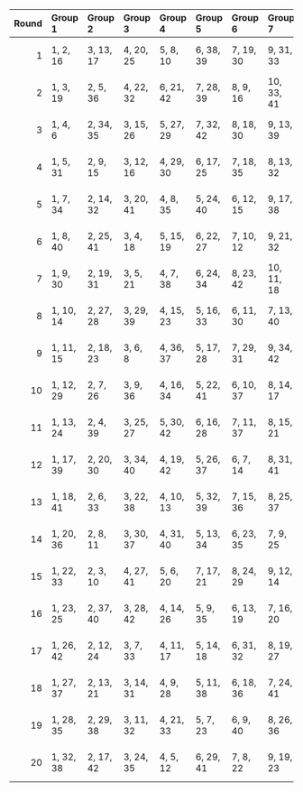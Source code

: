 |   Round | Group 1   | Group 2   | Group 3   | Group 4   | Group 5   | Group 6   | Group 7    | Group 8    | Group 9    | Group 10   | Group 11   | Group 12   | Group 13   | Group 14   |
|--------:|:----------|:----------|:----------|:----------|:----------|:----------|:-----------|:-----------|:-----------|:-----------|:-----------|:-----------|:-----------|:-----------|
|       1 | 1, 2, 16  | 3, 13, 17 | 4, 20, 25 | 5, 8, 10  | 6, 38, 39 | 7, 19, 30 | 9, 31, 33  | 11, 36, 42 | 12, 22, 34 | 14, 21, 27 | 15, 24, 28 | 18, 29, 37 | 23, 40, 41 | 26, 32, 35 |
|       2 | 1, 3, 19  | 2, 5, 36  | 4, 22, 32 | 6, 21, 42 | 7, 28, 39 | 8, 9, 16  | 10, 33, 41 | 11, 12, 26 | 13, 23, 27 | 14, 30, 35 | 15, 18, 20 | 17, 29, 40 | 24, 31, 37 | 25, 34, 38 |
|       3 | 1, 4, 6   | 2, 34, 35 | 3, 15, 26 | 5, 27, 29 | 7, 32, 42 | 8, 18, 30 | 9, 13, 39  | 10, 17, 23 | 11, 20, 24 | 12, 37, 38 | 14, 25, 33 | 16, 21, 40 | 19, 36, 41 | 22, 28, 31 |
|       4 | 1, 5, 31  | 2, 9, 15  | 3, 12, 16 | 4, 29, 30 | 6, 17, 25 | 7, 18, 35 | 8, 13, 32  | 10, 22, 40 | 11, 28, 41 | 14, 20, 23 | 19, 21, 37 | 24, 39, 42 | 26, 27, 34 | 33, 36, 38 |
|       5 | 1, 7, 34  | 2, 14, 32 | 3, 20, 41 | 4, 8, 35  | 5, 24, 40 | 6, 12, 15 | 9, 17, 38  | 10, 27, 39 | 11, 13, 29 | 16, 31, 42 | 18, 19, 26 | 21, 22, 36 | 23, 33, 37 | 25, 28, 30 |
|       6 | 1, 8, 40  | 2, 25, 41 | 3, 4, 18  | 5, 15, 19 | 6, 22, 27 | 7, 10, 12 | 9, 21, 32  | 11, 33, 35 | 13, 38, 42 | 14, 24, 36 | 16, 23, 29 | 17, 26, 30 | 20, 31, 39 | 28, 34, 37 |
|       7 | 1, 9, 30  | 2, 19, 31 | 3, 5, 21  | 4, 7, 38  | 6, 24, 34 | 8, 23, 42 | 10, 11, 18 | 12, 35, 41 | 13, 14, 28 | 15, 25, 29 | 16, 32, 37 | 17, 20, 22 | 26, 33, 39 | 27, 36, 40 |
|       8 | 1, 10, 14 | 2, 27, 28 | 3, 29, 39 | 4, 15, 23 | 5, 16, 33 | 6, 11, 30 | 7, 13, 40  | 8, 20, 38  | 9, 26, 41  | 12, 18, 21 | 17, 19, 35 | 22, 37, 42 | 24, 25, 32 | 31, 34, 36 |
|       9 | 1, 11, 15 | 2, 18, 23 | 3, 6, 8   | 4, 36, 37 | 5, 17, 28 | 7, 29, 31 | 9, 34, 42  | 10, 20, 32 | 12, 19, 25 | 13, 22, 26 | 14, 39, 40 | 16, 27, 35 | 21, 38, 41 | 24, 30, 33 |
|      10 | 1, 12, 29 | 2, 7, 26  | 3, 9, 36  | 4, 16, 34 | 5, 22, 41 | 6, 10, 37 | 8, 14, 17  | 11, 19, 40 | 13, 15, 31 | 18, 33, 42 | 20, 21, 28 | 23, 24, 38 | 25, 35, 39 | 27, 30, 32 |
|      11 | 1, 13, 24 | 2, 4, 39  | 3, 25, 27 | 5, 30, 42 | 6, 16, 28 | 7, 11, 37 | 8, 15, 21  | 9, 18, 22  | 10, 35, 36 | 12, 23, 31 | 14, 19, 38 | 17, 34, 41 | 20, 26, 29 | 32, 33, 40 |
|      12 | 1, 17, 39 | 2, 20, 30 | 3, 34, 40 | 4, 19, 42 | 5, 26, 37 | 6, 7, 14  | 8, 31, 41  | 9, 10, 24  | 11, 21, 25 | 12, 28, 33 | 13, 16, 18 | 15, 27, 38 | 22, 29, 35 | 23, 32, 36 |
|      13 | 1, 18, 41 | 2, 6, 33  | 3, 22, 38 | 4, 10, 13 | 5, 32, 39 | 7, 15, 36 | 8, 25, 37  | 9, 11, 27  | 12, 30, 40 | 14, 29, 42 | 16, 17, 24 | 19, 20, 34 | 21, 31, 35 | 23, 26, 28 |
|      14 | 1, 20, 36 | 2, 8, 11  | 3, 30, 37 | 4, 31, 40 | 5, 13, 34 | 6, 23, 35 | 7, 9, 25   | 10, 28, 38 | 12, 27, 42 | 14, 15, 22 | 16, 39, 41 | 17, 18, 32 | 19, 29, 33 | 21, 24, 26 |
|      15 | 1, 22, 33 | 2, 3, 10  | 4, 27, 41 | 5, 6, 20  | 7, 17, 21 | 8, 24, 29 | 9, 12, 14  | 11, 23, 34 | 13, 35, 37 | 15, 40, 42 | 16, 26, 38 | 18, 25, 31 | 19, 28, 32 | 30, 36, 39 |
|      16 | 1, 23, 25 | 2, 37, 40 | 3, 28, 42 | 4, 14, 26 | 5, 9, 35  | 6, 13, 19 | 7, 16, 20  | 8, 33, 34  | 10, 21, 29 | 11, 22, 39 | 12, 17, 36 | 15, 32, 41 | 18, 24, 27 | 30, 31, 38 |
|      17 | 1, 26, 42 | 2, 12, 24 | 3, 7, 33  | 4, 11, 17 | 5, 14, 18 | 6, 31, 32 | 8, 19, 27  | 9, 20, 37  | 10, 15, 34 | 13, 30, 41 | 16, 22, 25 | 21, 23, 39 | 28, 29, 36 | 35, 38, 40 |
|      18 | 1, 27, 37 | 2, 13, 21 | 3, 14, 31 | 4, 9, 28  | 5, 11, 38 | 6, 18, 36 | 7, 24, 41  | 8, 12, 39  | 10, 16, 19 | 15, 17, 33 | 20, 35, 42 | 22, 23, 30 | 25, 26, 40 | 29, 32, 34 |
|      19 | 1, 28, 35 | 2, 29, 38 | 3, 11, 32 | 4, 21, 33 | 5, 7, 23  | 6, 9, 40  | 8, 26, 36  | 10, 25, 42 | 12, 13, 20 | 14, 37, 41 | 15, 16, 30 | 17, 27, 31 | 18, 34, 39 | 19, 22, 24 |
|      20 | 1, 32, 38 | 2, 17, 42 | 3, 24, 35 | 4, 5, 12  | 6, 29, 41 | 7, 8, 22  | 9, 19, 23  | 10, 26, 31 | 11, 14, 16 | 13, 25, 36 | 15, 37, 39 | 18, 28, 40 | 20, 27, 33 | 21, 30, 34 |
